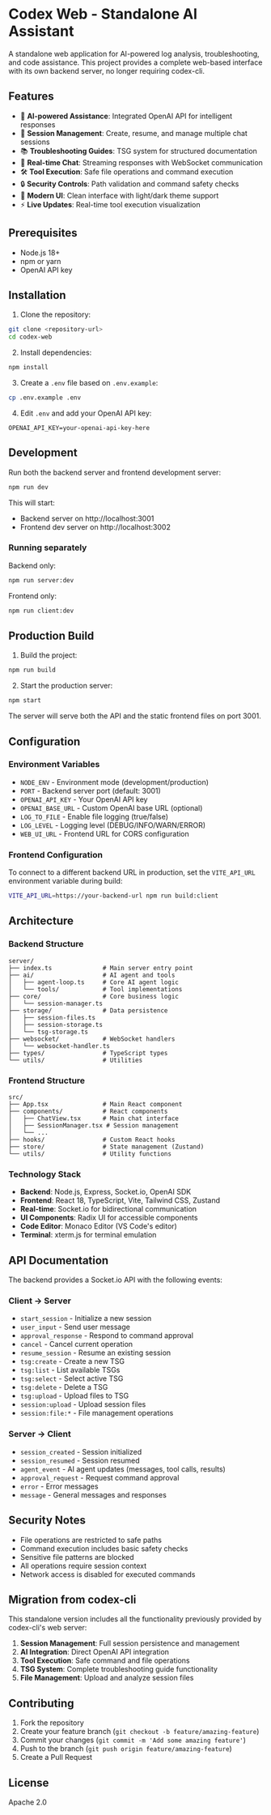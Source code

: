 # Codex Web - Standalone AI Assistant

A standalone web application for AI-powered log analysis, troubleshooting, and code assistance. This project provides a complete web-based interface with its own backend server, no longer requiring codex-cli.

## Features

- 🤖 **AI-powered Assistance**: Integrated OpenAI API for intelligent responses
- 📁 **Session Management**: Create, resume, and manage multiple chat sessions
- 📚 **Troubleshooting Guides**: TSG system for structured documentation
- 💬 **Real-time Chat**: Streaming responses with WebSocket communication
- 🛠️ **Tool Execution**: Safe file operations and command execution
- 🔒 **Security Controls**: Path validation and command safety checks
- 🎨 **Modern UI**: Clean interface with light/dark theme support
- ⚡ **Live Updates**: Real-time tool execution visualization

## Prerequisites

- Node.js 18+ 
- npm or yarn
- OpenAI API key

## Installation

1. Clone the repository:
```bash
git clone <repository-url>
cd codex-web
```

2. Install dependencies:
```bash
npm install
```

3. Create a `.env` file based on `.env.example`:
```bash
cp .env.example .env
```

4. Edit `.env` and add your OpenAI API key:
```env
OPENAI_API_KEY=your-openai-api-key-here
```

## Development

Run both the backend server and frontend development server:

```bash
npm run dev
```

This will start:
- Backend server on http://localhost:3001
- Frontend dev server on http://localhost:3002

### Running separately

Backend only:
```bash
npm run server:dev
```

Frontend only:
```bash
npm run client:dev
```

## Production Build

1. Build the project:
```bash
npm run build
```

2. Start the production server:
```bash
npm start
```

The server will serve both the API and the static frontend files on port 3001.

## Configuration

### Environment Variables

- `NODE_ENV` - Environment mode (development/production)
- `PORT` - Backend server port (default: 3001)
- `OPENAI_API_KEY` - Your OpenAI API key
- `OPENAI_BASE_URL` - Custom OpenAI base URL (optional)
- `LOG_TO_FILE` - Enable file logging (true/false)
- `LOG_LEVEL` - Logging level (DEBUG/INFO/WARN/ERROR)
- `WEB_UI_URL` - Frontend URL for CORS configuration

### Frontend Configuration

To connect to a different backend URL in production, set the `VITE_API_URL` environment variable during build:

```bash
VITE_API_URL=https://your-backend-url npm run build:client
```

## Architecture

### Backend Structure

```
server/
├── index.ts              # Main server entry point
├── ai/                   # AI agent and tools
│   ├── agent-loop.ts     # Core AI agent logic
│   └── tools/            # Tool implementations
├── core/                 # Core business logic
│   └── session-manager.ts
├── storage/              # Data persistence
│   ├── session-files.ts
│   ├── session-storage.ts
│   └── tsg-storage.ts
├── websocket/            # WebSocket handlers
│   └── websocket-handler.ts
├── types/                # TypeScript types
└── utils/                # Utilities
```

### Frontend Structure

```
src/
├── App.tsx               # Main React component
├── components/           # React components
│   ├── ChatView.tsx      # Main chat interface
│   ├── SessionManager.tsx # Session management
│   └── ...
├── hooks/                # Custom React hooks
├── store/                # State management (Zustand)
└── utils/                # Utility functions
```

### Technology Stack

- **Backend**: Node.js, Express, Socket.io, OpenAI SDK
- **Frontend**: React 18, TypeScript, Vite, Tailwind CSS, Zustand
- **Real-time**: Socket.io for bidirectional communication
- **UI Components**: Radix UI for accessible components
- **Code Editor**: Monaco Editor (VS Code's editor)
- **Terminal**: xterm.js for terminal emulation

## API Documentation

The backend provides a Socket.io API with the following events:

### Client → Server

- `start_session` - Initialize a new session
- `user_input` - Send user message
- `approval_response` - Respond to command approval
- `cancel` - Cancel current operation
- `resume_session` - Resume an existing session
- `tsg:create` - Create a new TSG
- `tsg:list` - List available TSGs
- `tsg:select` - Select active TSG
- `tsg:delete` - Delete a TSG
- `tsg:upload` - Upload files to TSG
- `session:upload` - Upload session files
- `session:file:*` - File management operations

### Server → Client

- `session_created` - Session initialized
- `session_resumed` - Session resumed
- `agent_event` - AI agent updates (messages, tool calls, results)
- `approval_request` - Request command approval
- `error` - Error messages
- `message` - General messages and responses

## Security Notes

- File operations are restricted to safe paths
- Command execution includes basic safety checks
- Sensitive file patterns are blocked
- All operations require session context
- Network access is disabled for executed commands

## Migration from codex-cli

This standalone version includes all the functionality previously provided by codex-cli's web server:

1. **Session Management**: Full session persistence and management
2. **AI Integration**: Direct OpenAI API integration
3. **Tool Execution**: Safe command and file operations
4. **TSG System**: Complete troubleshooting guide functionality
5. **File Management**: Upload and analyze session files

## Contributing

1. Fork the repository
2. Create your feature branch (`git checkout -b feature/amazing-feature`)
3. Commit your changes (`git commit -m 'Add some amazing feature'`)
4. Push to the branch (`git push origin feature/amazing-feature`)
5. Create a Pull Request

## License

Apache 2.0